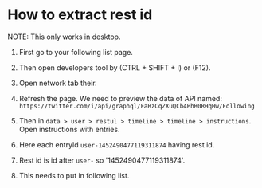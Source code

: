 # How to extract rest id

NOTE: This only works in desktop.

1. First go to your following list page.
2. Then open developers tool by (CTRL + SHIFT + I) or (F12).
3. Open network tab their.
4. Refresh the page. We need to preview the data of API named:
`https://twitter.com/i/api/graphql/FaBzCqZXuQCb4PhB0RHqHw/Following`

5. Then in `data > user > restul > timeline > timeline > instructions`. Open instructions with entries.
6. Here each entryId `user-1452490477119311874` having rest id.
7. Rest id is id after `user-` so '1452490477119311874'.
8. This needs to put in following list.